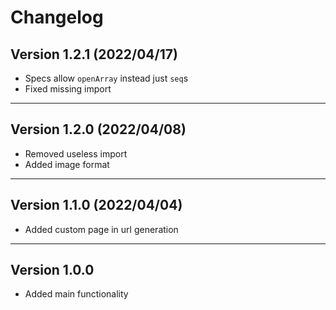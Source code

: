 # Changelog

## Version 1.2.1 (2022/04/17)

- Specs allow `openArray` instead just `seq`s
- Fixed missing import

---

## Version 1.2.0 (2022/04/08)

- Removed useless import
- Added image format

---

## Version 1.1.0 (2022/04/04)

- Added custom page in url generation

---

## Version 1.0.0

- Added main functionality
